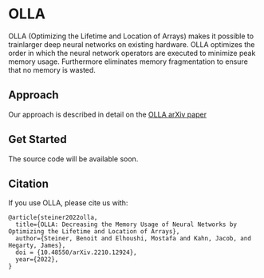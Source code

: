 # OLLA

OLLA (Optimizing the Lifetime and Location of Arrays) makes it possible to trainlarger deep neural networks on existing hardware. OLLA optimizes the order in which the neural network operators are executed to minimize peak memory usage. Furthermore eliminates memory fragmentation to ensure that no memory is wasted.

## Approach
 
Our approach is described in detail on the [OLLA arXiv paper](https://arxiv.org/abs/2210.12924)

## Get Started

The source code will be available soon. 

## Citation

If you use OLLA, please cite us with:

```text
@article{steiner2022olla,
  title={OLLA: Decreasing the Memory Usage of Neural Networks by Optimizing the Lifetime and Location of Arrays},
  author={Steiner, Benoit and Elhoushi, Mostafa and Kahn, Jacob, and Hegarty, James},
  doi = {10.48550/arXiv.2210.12924},
  year={2022},
}
```
